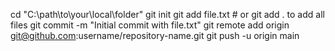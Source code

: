 cd "C:\path\to\your\local\folder"
git init
git add file.txt  # or git add . to add all files
git commit -m "Initial commit with file.txt"
git remote add origin git@github.com:username/repository-name.git
git push -u origin main
